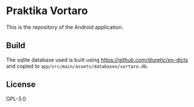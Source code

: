 # Praktika Vortaro

This is the repository of the Android application.

## Build

 The sqlite database used is built using https://github.com/djuretic/eo-dicts and copied to `app/src/main/assets/databases/vortaro.db`.

## License

GPL-3.0
